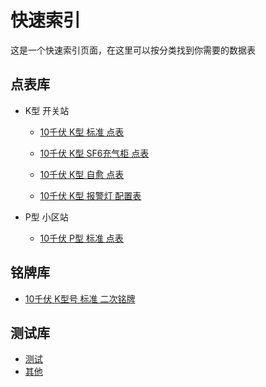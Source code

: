 # 快速索引

这是一个快速索引页面，在这里可以按分类找到你需要的数据表

## 点表库

- K型 开关站

  - [10千伏 K型 标准 点表](/Page/10K-Standard-Uploadplate.md)

  - [10千伏 K型 SF6充气柜 点表](/Page/10K-SF6-Uploadplate.md)

  - [10千伏 K型 自愈 点表](/Page/10K-Automatic-Uploadplate.md)
  - [10千伏 K型 报警灯 配置表](Page/10K-Alarmplate.md)

- P型 小区站
  - [10千伏 P型 标准 点表](/Page/10P-Standard-Uploadplate.md)


## 铭牌库

- [10千伏 K型号 标准 二次铭牌](/Page/10K-Standard-Nameplate.md)

## 测试库

- [测试](/Page/TEST.md)
- [其他](/Page/OTHER.md)


